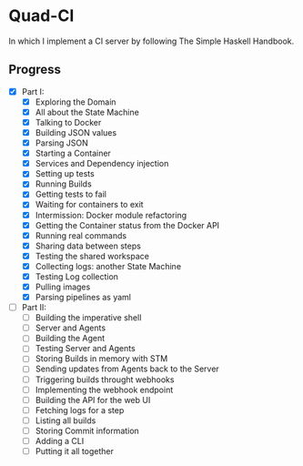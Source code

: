 # Quad-CI

In which I implement a CI server by following The Simple Haskell Handbook.

## Progress

- [x] Part I:
  - [x] Exploring the Domain
  - [x] All about the State Machine
  - [x] Talking to Docker
  - [x] Building JSON values
  - [x] Parsing JSON
  - [x] Starting a Container
  - [x] Services and Dependency injection
  - [x] Setting up tests
  - [x] Running Builds
  - [x] Getting tests to fail
  - [x] Waiting for containers to exit
  - [x] Intermission: Docker module refactoring
  - [x] Getting the Container status from the Docker API
  - [x] Running real commands
  - [x] Sharing data between steps
  - [x] Testing the shared workspace
  - [x] Collecting logs: another State Machine
  - [x] Testing Log collection
  - [x] Pulling images
  - [x] Parsing pipelines as yaml
- [ ] Part II:
  - [ ] Building the imperative shell
  - [ ] Server and Agents
  - [ ] Building the Agent
  - [ ] Testing Server and Agents
  - [ ] Storing Builds in memory with STM
  - [ ] Sending updates from Agents back to the Server
  - [ ] Triggering builds throught webhooks
  - [ ] Implementing the webhook endpoint
  - [ ] Building the API for the web UI
  - [ ] Fetching logs for a step
  - [ ] Listing all builds
  - [ ] Storing Commit information
  - [ ] Adding a CLI
  - [ ] Putting it all together